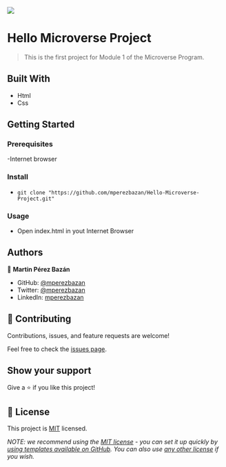 ![](https://img.shields.io/badge/Microverse-blueviolet)

# Hello Microverse Project

> This is the first project for Module 1 of the Microverse Program.


## Built With

- Html
- Css

## Getting Started

### Prerequisites

-Internet browser

### Install

- `git clone "https://github.com/mperezbazan/Hello-Microverse-Project.git"`

### Usage

- Open index.html in yout Internet Browser


## Authors

👤 **Martin Pérez Bazán**

- GitHub: [@mperezbazan](https://github.com/mperezbazan)
- Twitter: [@mperezbazan](https://twitter.com/mperezbazan)
- LinkedIn: [mperezbazan](https://linkedin.com/in/mperezbazan)

## 🤝 Contributing

Contributions, issues, and feature requests are welcome!

Feel free to check the [issues page](../../issues/).

## Show your support

Give a ⭐️ if you like this project!


## 📝 License

This project is [MIT](./LICENSE) licensed.

_NOTE: we recommend using the [MIT license](https://choosealicense.com/licenses/mit/) - you can set it up quickly by [using templates available on GitHub](https://docs.github.com/en/communities/setting-up-your-project-for-healthy-contributions/adding-a-license-to-a-repository). You can also use [any other license](https://choosealicense.com/licenses/) if you wish._
